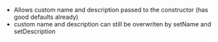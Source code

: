 * Allows custom name and description passed to the constructor (has good defaults already)
* custom name and description can still be overwriten by setName and setDescription

